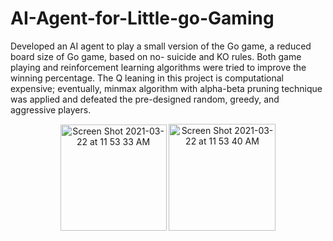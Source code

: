 # AI-Agent-for-Little-go-Gaming
Developed an AI agent to play a small version of the Go game, a reduced board size of Go game, based on no- suicide and KO rules. Both game playing and reinforcement learning algorithms were tried to improve the winning percentage. The Q leaning in this project is computational expensive; eventually, minmax algorithm with alpha-beta pruning technique was applied and defeated the pre-designed random, greedy, and aggressive players.

<p align="center"><img width="170" alt="Screen Shot 2021-03-22 at 11 53 33 AM" src="https://user-images.githubusercontent.com/59182175/112042889-498ce580-8b05-11eb-94a1-716c12385a7f.png"> <img width="171" alt="Screen Shot 2021-03-22 at 11 53 40 AM" src="https://user-images.githubusercontent.com/59182175/112042894-4abe1280-8b05-11eb-9b5e-0dbdf8945672.png"></p>
